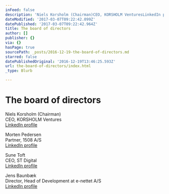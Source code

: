 ```yaml
---
inFeed: false
description: 'Niels Korsholm (Chairman)CEO, KORSHOLM VenturesLinkedIn profile'
dateModified: '2017-03-07T09:22:42.099Z'
datePublished: '2017-03-07T09:22:42.964Z'
title: The board of directors
author: []
publisher: {}
via: {}
hasPage: true
sourcePath: _posts/2016-12-19-the-board-of-directors.md
starred: false
datePublishedOriginal: '2016-12-19T13:46:25.593Z'
url: the-board-of-directors/index.html
_type: Blurb

---
```

# The board of directors

Niels Korsholm (Chairman)  
CEO, KORSHOLM Ventures  
[LinkedIn profile][0]

Morten Pedersen  
Partner, 1508 A/S  
[LinkedIn profile][1]

Sune Toft  
CEO, ST Digital  
[LinkedIn profile][2]

Jens Baunbæk  
Director, Head of Development at e-nettet A/S  
[LinkedIn profile][3]

[0]: https://dk.linkedin.com/in/nielskorsholm
[1]: https://dk.linkedin.com/in/morten-pedersen-2220371
[2]: https://dk.linkedin.com/in/sunetoft
[3]: https://dk.linkedin.com/in/baunbaek